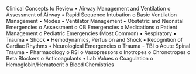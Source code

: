 Clinical Concepts to Review
• Airway Management and Ventilation
	o Assessment of Airway
• Rapid Sequence Intubation
	o Basic Ventilation Management
		▪ Modes
		▪ Ventilator Management
• Obstetric and Neonatal Emergencies
	o Assessment
	o OB Emergencies
	o Medications
	o Patient Management
	o Pediatric Emergencies (Most Common)
		▪ Respiratory
		▪ Trauma
		▪ Shock
• Hemodynamics, Perfusion and Shock
• Recognition of Cardiac Rhythms
• Neurological Emergencies
	o Trauma - TBI
	o Acute Spinal Trauma
• Pharmacology
	o RSI
	o Vasopressors
	o Inotropes
	o Chronotropes
	o Beta Blockers
	o Anticoagulants
• Lab Values
	o Coagulation
	o Hemoglobin/Hematocrit
	o Blood Chemistries